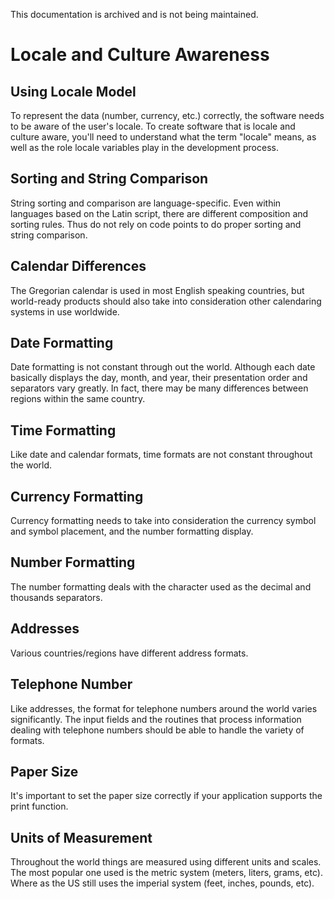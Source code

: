 This documentation is archived and is not being maintained.

# Locale and Culture Awareness

[](https://msdn.microsoft.com/en-us/library/mt662310)
## Using Locale Model

To represent the data (number, currency, etc.) correctly, the software needs to be aware of the user's locale. To create software that is locale and culture aware, you'll need to understand what the term "locale" means, as well as the role locale variables play in the development process.

[](https://msdn.microsoft.com/en-us/library/mt662313)
## Sorting and String Comparison

String sorting and comparison are language-specific. Even within languages based on the Latin script, there are different composition and sorting rules. Thus do not rely on code points to do proper sorting and string comparison.

[](https://msdn.microsoft.com/en-us/library/mt662317)
## Calendar Differences

The Gregorian calendar is used in most English speaking countries, but world-ready products should also take into consideration other calendaring systems in use worldwide.

[](https://msdn.microsoft.com/en-us/library/mt662320)
## Date Formatting

Date formatting is not constant through out the world. Although each date basically displays the day, month, and year, their presentation order and separators vary greatly. In fact, there may be many differences between regions within the same country.

[](https://msdn.microsoft.com/en-us/library/mt662321)
## Time Formatting

Like date and calendar formats, time formats are not constant throughout the world.

[](https://msdn.microsoft.com/en-us/library/mt662322)
## Currency Formatting

Currency formatting needs to take into consideration the currency symbol and symbol placement, and the number formatting display.

[](https://msdn.microsoft.com/en-us/library/mt662324)
## Number Formatting

The number formatting deals with the character used as the decimal and thousands separators.

[](https://msdn.microsoft.com/en-us/library/mt662325)
## Addresses

Various countries/regions have different address formats.

[](https://msdn.microsoft.com/en-us/library/mt662326)
## Telephone Number

Like addresses, the format for telephone numbers around the world varies significantly. The input fields and the routines that process information dealing with telephone numbers should be able to handle the variety of formats.

[](https://msdn.microsoft.com/en-us/library/mt662327)
## Paper Size

It's important to set the paper size correctly if your application supports the print function.

[](https://msdn.microsoft.com/en-us/library/mt662328)
## Units of Measurement

Throughout the world things are measured using different units and scales. The most popular one used is the metric system (meters, liters, grams, etc). Where as the US still uses the imperial system (feet, inches, pounds, etc).


